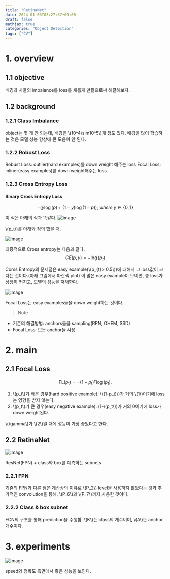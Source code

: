 ```yaml
---
title: "RetinaNet"
date: 2024-01-03T05:27:37+09:00
draft: false
mathjax: true
categories: "Object Detection"
tags: ["CV"]
---
```


 
# 1. overview

## 1.1 objective

배경과 사물의 imbalance를 loss를 새롭게 만듦으로써 해결해보자.

## 1.2 background

### 1.2.1 Class Imbalance

object는 몇 개 안 되는데, 배경은 \\(10^4\sim10^5\\)개 정도 있다. 배경을 많이 학습하는 것은 모델 성능 향상에 큰 도움이 안 된다.


### 1.2.2 Robust Loss

Robust Loss: outlier(hard examples)를 down weight 해주는 loss
Focal Loss: inliner(easy examples)를 down weight해주는 loss

### 1.2.3 Cross Entropy Loss

#### Binary Cross Entropy Loss

$$ - (y\log(p)+ (1-y)\log(1-p)), \ where \  y\in \lbrace 0,1 \rbrace$$

이 식은 아래의 식과 똑같다.
![image](https://github.com/ownvoy/ownogatari/assets/96481582/1f2d4f0d-c828-4939-b59d-1be6597dccd3)


\\(p_t\\)를 아래와 정의 했을 때,

![image](https://github.com/ownvoy/ownogatari/assets/96481582/115af2ab-e721-441e-b3ba-5d33519ecb08)



 최종적으로 Cross entropy는 다음과 같다.
$$CE(p,y)= -\log(p_t)$$

Corss Entropy의 문제점은 easy example(\\(p_{t}> 0.5\\))에 대해서 그 loss값이 크다는 것이다.(아래 그림에서 파란색 plot) 이 많은 easy example이 모이면, 총 loss가 상당히 커지고, 모델의 성능을 저해한다.

![image](https://github.com/ownvoy/ownogatari/assets/96481582/6212b6c1-5841-4bf8-aa5d-fb6c98969d8e)

Focal Loss는 easy examples들을 down weight하는 것이다. 

> Note
- 기존의 해결방법: anchors들을 sampling(RPN, OHEM, SSD) 
- Focal Loss: 모든 anchor들 사용

# 2. main

## 2.1 Focal Loss

$$\mathrm{FL}(p_{\mathrm{t}})=-(1-p_{\mathrm{t}})^{\gamma}\log(p_{\mathrm{t}}).$$
1.  \\(p_t\\)가 작은 경우(hard positive example): \\((1-p_t)\\)가 거의 \\(1\\)이기에 loss는 영향을 받지 않는다.
2. \\(p_t\\)가 큰 경우(easy negative example): (1-\\(p_t\\))가 거의 0이기에 loss가 down weight된다.

\\(\gamma\\)가 \\(2\\)일 때에 성능이 가장 좋았다고 한다.
 
## 2.2 RetinaNet

![image](https://github.com/ownvoy/ownogatari/assets/96481582/43e7bbd0-1cc0-45a0-90c9-862b6b646acd)

ResNet(FPN) + class와 box를 예측하는 subnets


### 2.2.1 FPN

기존의 [FPN](https://ownogatari.xyz/posts/fpn/)과 다른 점은 계산상의 이유로 \\(P_2\\) level을 사용하지 않았다는 것과 추가적인 convolution을 통해, \\(P_6\\)과 \\(P_7\\)까지 사용한 것이다.

### 2.2.2 Class & box subnet

FCN의 구조를 통해 prediction을 수행함. \\(K\\)는 class의 개수이며, \\(A\\)는 anchor 개수이다.


# 3. experiments

![image](https://github.com/ownvoy/ownogatari/assets/96481582/014a4b0d-fdba-4662-9b5b-7a77ad39c529)

speed와 정확도 측면에서 좋은 성능을 보인다.


